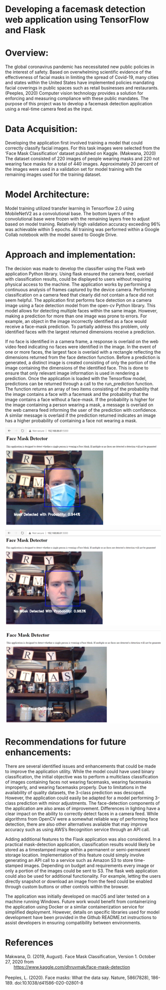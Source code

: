 # Developing a facemask detection web application using TensorFlow and Flask
# Overview:
The global coronavirus pandemic has necessitated new public policies in the interest of safety. Based on overwhelming scientific evidence of the effectiveness of facial masks in limiting the spread of Covid-19, many cities and states within the United States have implemented policies mandating facial coverings in public spaces such as retail businesses and restaurants. (Peeples, 2020) Computer vision technology provides a solution for enforcing and measuring compliance with these public mandates. The purpose of this project was to develop a facemask detection application using a real-time camera feed as the input.
# Data Acquisition:
Developing the application first involved training a model that could correctly classify facial images. For this task images were selected from the ‘Face Mask Classification’ dataset published on Kaggle. (Makwana, 2020) The dataset consisted of 220 images of people wearing masks and 220 not wearing face masks for a total of 440 images. Approximately 20 percent of the images were used in a validation set for model training with the remaining images used for the training dataset.
# Model Architecture:
Model training utilized transfer learning in Tensorflow 2.0 using MobileNetV2 as a convolutional base. The bottom layers of the convolutional base were frozen with the remaining layers free to adjust based on model training. Relatively high validation accuracy exceeding 96% was achievable within 5 epochs. All training was performed within a Google Collab notebook with the model saved to Google Drive. 
# Approach and implementation:
The decision was made to develop the classifier using the Flask web application Python library.  Using flask ensured the camera feed, overlaid with classification results, could be displayed to users without requiring physical access to the machine. The application works by performing a continuous analysis of frames captured by the device camera.  Performing classification on a camera feed that clearly did not contain a face did not seem helpful. The application first performs face detection on a camera image using a face detection model from the open-cv Python library. This model allows for detecting multiple faces within the same image. However, making a prediction for more than one image was prone to errors. For example, an object in the image incorrectly identified as a face would receive a face-mask prediction. To partially address this problem, only identified faces with the largest returned dimensions receive a prediction. <br />

If no face is identified in a camera frame, a response is overlaid on the web video feed indicating no faces were identified in the image. In the event of one or more faces, the largest face is overlaid with a rectangle reflecting the dimensions returned from the face detection function. Before a prediction is generated, a distinct image is created consisting of only the portion of the image containing the dimensions of the identified face. This is done to ensure that only relevant image information is used in rendering a prediction. Once the application is loaded with the Tensorflow model, predictions can be returned through a call to the run_prediction function. The function returns an array of two items consisting of the probability that the image contains a face with a facemask and the probability that the image contains a face without a face-mask. If the probability is higher for the image containing a person wearing a mask, a message is overlaid on the web camera feed informing the user of the prediction with confidence. A similar message is overlaid if the prediction returned indicates an image has a higher probability of containing a face not wearing a mask.

![Alt text](/Application_Sample_Images/Sample_Image_Face_Mask_Detection.png)


![Alt text](/Application_Sample_Images/Sample_Image_No_Face_Mask_Detection.png)


![Alt text](/Application_Sample_Images/Sample_Image_No_Face.png)

# Recommendations for future enhancements:
There are several identified issues and enhancements that could be made to improve the application utility. While the model could have used binary classification, the initial objective was to perform a multiclass classification of images containing faces not wearing facemasks, wearing facemasks improperly, and wearing facemasks properly. Due to limitations in the availability of quality datasets, the 3-class prediction was descoped. However, the application could easily be adapted for a model performing 3-class prediction with minor adjustments. The face-detection components of the application are also areas of improvement. Differences in lighting have a clear impact on the ability to correctly detect faces in a camera feed. While algorithms from OpenCV were a somewhat reliable way of performing face detection, there are also other alternatives available that may improve accuracy such as using AWS’s Recognition service through an API call. <br /> 

Adding additional features to the Flask application was also considered. In a practical mask-detection application, classification results would likely be stored as a timestamped image within a permanent or semi-permanent storage location. Implementation of this feature could simply involve generating an API call to a service such as Amazon S3 to store time-stamped images. Depending on budget and requirements every image or only a portion of the images could be sent to S3. The flask web application could also be used for additional functionality. For example, letting the users directly snapshot or download an image from the feed could be enabled through custom buttons or other controls within the browser. <br /> 

The application was initially developed on macOS and later tested on a machine running Windows. Future work would benefit from containerizing the application using Docker or a similar containerization service for simplified deployment. However, details on specific libraries used for model development have been provided in the Github README.txt instructions to assist developers in ensuring compatibility between environments.  
# References
  Makwana, D. (2019, August). Face Mask Classification, Version 1. October 27, 2020 from <br /> 
  &nbsp;&nbsp;&nbsp;&nbsp;&nbsp;&nbsp; https://www.kaggle.com/dhruvmak/face-mask-detection <br /><br />
  Peeples, L. (2020). Face masks: What the data say. Nature, 586(7828), 186-189. doi:10.1038/d41586-020-02801-8 <br /> 


